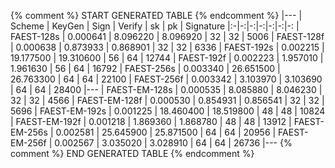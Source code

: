 {% comment %}
   START GENERATED TABLE
{% endcomment %}
|---
| Scheme | KeyGen | Sign | Verify | sk | pk | Signature
|:-|-:|-:|-:|-:|-:|-:
| FAEST-128s       |   0.000641 |         8.096220 |         8.096920 | 32 | 32 |  5006
| FAEST-128f       |   0.000638 |         0.873933 |         0.868901 | 32 | 32 |  6336
| FAEST-192s       |   0.002215 |        19.177500 |        19.310600 | 56 | 64 | 12744
| FAEST-192f       |   0.002223 |         1.957010 |         1.961630 | 56 | 64 | 16792
| FAEST-256s       |   0.003340 |        26.651500 |        26.763300 | 64 | 64 | 22100
| FAEST-256f       |   0.003342 |         3.103970 |         3.103690 | 64 | 64 | 28400
|---
| FAEST-EM-128s    |   0.000535 |         8.085880 |         8.046230 | 32 | 32 |  4566
| FAEST-EM-128f    |   0.000530 |         0.854931 |         0.856541 | 32 | 32 |  5696
| FAEST-EM-192s    |   0.001225 |        18.460400 |        18.519800 | 48 | 48 | 10824
| FAEST-EM-192f    |   0.001218 |         1.869360 |         1.868780 | 48 | 48 | 13912
| FAEST-EM-256s    |   0.002581 |        25.645900 |        25.871500 | 64 | 64 | 20956
| FAEST-EM-256f    |   0.002567 |         3.035020 |         3.028910 | 64 | 64 | 26736
|---
{% comment %}
   END GENERATED TABLE
{% endcomment %}
